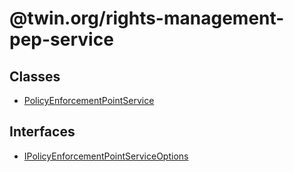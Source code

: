 # @twin.org/rights-management-pep-service

## Classes

- [PolicyEnforcementPointService](classes/PolicyEnforcementPointService.md)

## Interfaces

- [IPolicyEnforcementPointServiceOptions](interfaces/IPolicyEnforcementPointServiceOptions.md)

